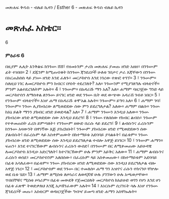 ﻿
መጽሐፍ ቅዱስ - ብሉይ ኪዳን / Esther 6 - መጽሐፍ ቅዱስ ብሉይ ኪዳን
# መጽሐፈ አስቴር።
6
### ምዕራፍ 6
በዚያም ሌሊት እንቅልፍ ከንጉሡ ሸሸ፤ የዘመኑንም ታሪክ መጽሐፍ ያመጡ ዘንድ አዘዘ፥ በንጉሡም ፊት ተነበበ።
2 ፤ ደጁንም ከሚጠብቁት ከንጉሡ ጃንደረቦች ሁለቱ ገበታና ታራ እጃቸውን በንጉሡ በአርጤክስስ ላይ ያነሡ ዘንድ እንደ ፈለጉ፥ መርዶክዮስ እንደ ነገረው ተጽፎ ተገኘ።
3 ፤ ንጉሡም። ስለዚህ ነገር ለመርዶክዮስ ምን ክብርና በጎነት ተደረገለት? አለ። ንጉሡንም የሚያገለግሉ ብላቴኖች። ምንም አልተደረገለትም አሉት።
4 ፤ ንጉሡም። በአዳራሹ ማን አለ? አለ። ሐማም ባዘጋጀው ግንድ ላይ መርዶክዮስን ለማሰቀል ለንጉሡ ይናገር ዘንድ ወደ ንጉሡ ቤት ወደ ውጭው አዳራሽ ገብቶ ነበር።
5 ፤ የንጉሡም ብላቴኖች። እነሆ ሐማ በአዳራሹ ቆሞአል አሉት። ንጉሡም። ይግባ አለ።
6 ፤ ሐማም ገባ፤ ንጉሡም። ንጉሡ ሊያከብረው ለሚወድደው ሰው ምን ይደረግለታል? አለው። ሐማም በልቡ። ንጉሡ ከእኔ ይልቅ ማንን ያከብር ዘንድ ይወድዳል? አለ።
7 ፤ ሐማም ንጉሡን እንዲህ አለው። ንጉሡ ያከብረው ዘንድ ለሚወድደው ሰው እንዲህ ይደረግ፤
8 ፤ ንጉሡ የለበሰው የክብር ልብስ፥ ንጉሡም የተቀመጠበት ፈረስ ይምጣለት፥ የንጉሡም ዘውድ በራሱ ላይ ይደረግ፤
9 ፤ ልብሱንና ፈረሱንም ከንጉሡ አዛውንት በዋነኛው እጅ ያስረክቡት፤ ንጉሡም ያከብረው ዘንድ የሚወድደውን ሰው ያልብሱት፤ በፈረሱም ላይ አስቀምጠውት በከተማይቱ አደባባይ ያሳልፉት፤ በፊቱም። ንጉሡ ያከብረው ዘንድ ለሚወድደው ሰው እንዲህ ይደረግለታል ተብሎ አዋጅ ይነገር።
10 ፤ ንጉሡም ሐማን። ፍጠን፥ እንደ ተናገርኸውም ልብሱንና ፈረሱን ውሰድ፤ በንጉሡም በር ለሚቀመጠው አይሁዳዊ ለመርዶክዮስ እንዲሁ አድርግለት፤ ከተናገርኸውም ሁሉ ምንም አይቅር አለው።
11 ፤ ሐማም ልብሱንና ፈረሱን ወሰደ፥ መርዶክዮስንም አለበሰው፥ በፈረሱም ላይ አስቀመጠው፥ በከተማይቱም አደባባይ በፊቱ አሳለፈው። በፊቱም። ንጉሡ ያከብረው ዘንድ ለሚወድደው ሰው እንዲህ ይደረግለታል ብሎ አዋጅ ነገረ።
12 ፤ መርዶክዮስም ወደ ንጉሡ በር ተመለሰ። ሐማ ግን አዝኖና ራሱን ተከናንቦ ቸኵሎ ወደ ቤቱ ሄደ።
13 ፤ ሐማም ለሚስቱ ለዞሳራና ለወዳጆቹ ሁሉ ያገኘውን ሁሉ አጫወታቸው። ጥበበኞቹና ሚስቱ ዞሳራም። በፊቱ መውደቅ የጀመርህለት መርዶክዮስ ከአይሁድ ወገን የሆነ እንደ ሆነ በፊቱ ፈጽሞ ትወድቃለህ እንጂ አታሸንፈውም አሉት።
14 ፤ እነርሱም ሲናገሩት ሳሉ እነሆ የንጉሡ ጃንደረቦች መጡ፥ አስቴርም ወዳዘጋጀችው ግብዣ ይመጣ ዘንድ ሐማን አስቸኰሉት። 
